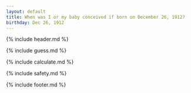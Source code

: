```yaml
---
layout: default
title: When was I or my baby conceived if born on December 26, 1912?
birthday: Dec 26, 1912
---
```


{% include header.md %}

{% include guess.md %}

{% include calculate.md %}

{% include safety.md %}

{% include footer.md %}



